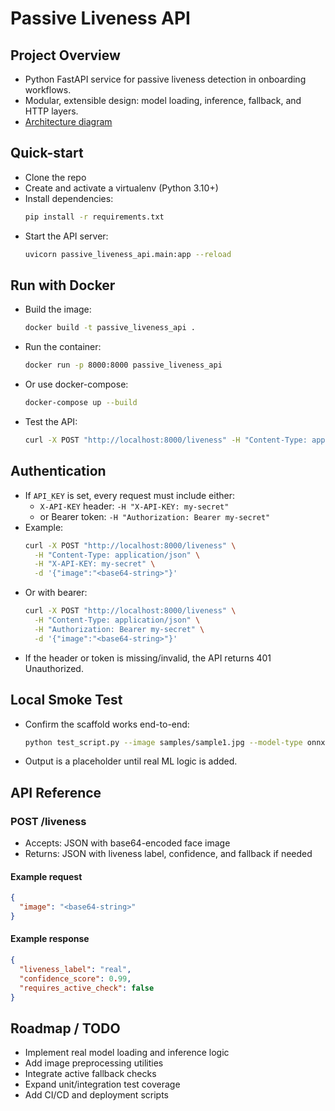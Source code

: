 # Passive Liveness API

## Project Overview
- Python FastAPI service for passive liveness detection in onboarding workflows.
- Modular, extensible design: model loading, inference, fallback, and HTTP layers.
- [Architecture diagram](link-to-diagram-or-placeholder)

## Quick-start
- Clone the repo
- Create and activate a virtualenv (Python 3.10+)
- Install dependencies:
  ```sh
  pip install -r requirements.txt
  ```
- Start the API server:
  ```sh
  uvicorn passive_liveness_api.main:app --reload
  ```

## Run with Docker
- Build the image:
  ```sh
  docker build -t passive_liveness_api .
  ```
- Run the container:
  ```sh
  docker run -p 8000:8000 passive_liveness_api
  ```
- Or use docker-compose:
  ```sh
  docker-compose up --build
  ```
- Test the API:
  ```sh
  curl -X POST "http://localhost:8000/liveness" -H "Content-Type: application/json" -d '{"image":"<base64-string>"}'
  ```

## Authentication
- If `API_KEY` is set, every request must include either:
  - `X-API-KEY` header: `-H "X-API-KEY: my-secret"`
  - or Bearer token: `-H "Authorization: Bearer my-secret"`
- Example:
  ```sh
  curl -X POST "http://localhost:8000/liveness" \
    -H "Content-Type: application/json" \
    -H "X-API-KEY: my-secret" \
    -d '{"image":"<base64-string>"}'
  ```
- Or with bearer:
  ```sh
  curl -X POST "http://localhost:8000/liveness" \
    -H "Content-Type: application/json" \
    -H "Authorization: Bearer my-secret" \
    -d '{"image":"<base64-string>"}'
  ```
- If the header or token is missing/invalid, the API returns 401 Unauthorized.

## Local Smoke Test
- Confirm the scaffold works end-to-end:
  ```sh
  python test_script.py --image samples/sample1.jpg --model-type onnx
  ```
- Output is a placeholder until real ML logic is added.

## API Reference
### POST /liveness
- Accepts: JSON with base64-encoded face image
- Returns: JSON with liveness label, confidence, and fallback if needed

#### Example request
```json
{
  "image": "<base64-string>"
}
```

#### Example response
```json
{
  "liveness_label": "real",
  "confidence_score": 0.99,
  "requires_active_check": false
}
```

## Roadmap / TODO
- Implement real model loading and inference logic
- Add image preprocessing utilities
- Integrate active fallback checks
- Expand unit/integration test coverage
- Add CI/CD and deployment scripts
